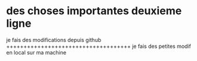 des choses importantes
deuxieme ligne
================
je fais des modifications depuis github
++++++++++++++++++++++++++++++++++++
je fais des petites modif en local sur ma machine
